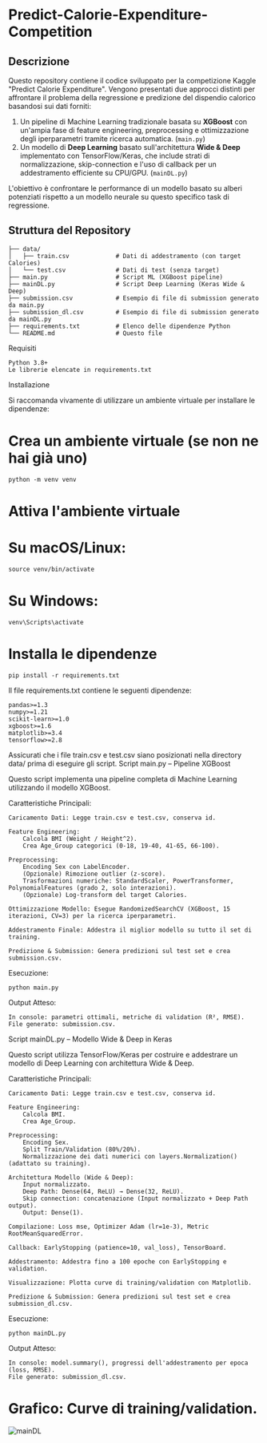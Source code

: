# Predict-Calorie-Expenditure-Competition

## Descrizione
Questo repository contiene il codice sviluppato per la competizione Kaggle "Predict Calorie Expenditure". Vengono presentati due approcci distinti per affrontare il problema della regressione e predizione del dispendio calorico basandosi sui dati forniti:

1.  Un pipeline di Machine Learning tradizionale basata su **XGBoost** con un'ampia fase di feature engineering, preprocessing e ottimizzazione degli iperparametri tramite ricerca automatica. (`main.py`)
2.  Un modello di **Deep Learning** basato sull'architettura **Wide & Deep** implementato con TensorFlow/Keras, che include strati di normalizzazione, skip-connection e l'uso di callback per un addestramento efficiente su CPU/GPU. (`mainDL.py`)

L'obiettivo è confrontare le performance di un modello basato su alberi potenziati rispetto a un modello neurale su questo specifico task di regressione.

## Struttura del Repository

```text
├── data/
│   ├── train.csv             # Dati di addestramento (con target Calories)
│   └── test.csv              # Dati di test (senza target)
├── main.py                   # Script ML (XGBoost pipeline)
├── mainDL.py                 # Script Deep Learning (Keras Wide & Deep)
├── submission.csv            # Esempio di file di submission generato da main.py
├── submission_dl.csv         # Esempio di file di submission generato da mainDL.py
├── requirements.txt          # Elenco delle dipendenze Python
└── README.md                 # Questo file
```
Requisiti

    Python 3.8+
    Le librerie elencate in requirements.txt

Installazione

Si raccomanda vivamente di utilizzare un ambiente virtuale per installare le dipendenze:

# Crea un ambiente virtuale (se non ne hai già uno)
```
python -m venv venv
```
# Attiva l'ambiente virtuale
# Su macOS/Linux:
```
source venv/bin/activate
```
# Su Windows:
```
venv\Scripts\activate
```
# Installa le dipendenze
```
pip install -r requirements.txt
```
Il file requirements.txt contiene le seguenti dipendenze:

```
pandas>=1.3
numpy>=1.21
scikit-learn>=1.0
xgboost>=1.6
matplotlib>=3.4
tensorflow>=2.8
```
Assicurati che i file train.csv e test.csv siano posizionati nella directory data/ prima di eseguire gli script.
Script main.py – Pipeline XGBoost

Questo script implementa una pipeline completa di Machine Learning utilizzando il modello XGBoost.

Caratteristiche Principali:

    Caricamento Dati: Legge train.csv e test.csv, conserva id.
    
    Feature Engineering:
        Calcola BMI (Weight / Height^2).
        Crea Age_Group categorici (0-18, 19-40, 41-65, 66-100).
        
    Preprocessing:
        Encoding Sex con LabelEncoder.
        (Opzionale) Rimozione outlier (z-score).
        Trasformazioni numeriche: StandardScaler, PowerTransformer, PolynomialFeatures (grado 2, solo interazioni).
        (Opzionale) Log-transform del target Calories.
        
    Ottimizzazione Modello: Esegue RandomizedSearchCV (XGBoost, 15 iterazioni, CV=3) per la ricerca iperparametri.
    
    Addestramento Finale: Addestra il miglior modello su tutto il set di training.
    
    Predizione & Submission: Genera predizioni sul test set e crea submission.csv.

Esecuzione:
```
python main.py
```
Output Atteso:

    In console: parametri ottimali, metriche di validation (R², RMSE).
    File generato: submission.csv.

Script mainDL.py – Modello Wide & Deep in Keras

Questo script utilizza TensorFlow/Keras per costruire e addestrare un modello di Deep Learning con architettura Wide & Deep.

Caratteristiche Principali:

    Caricamento Dati: Legge train.csv e test.csv, conserva id.
    
    Feature Engineering:
        Calcola BMI.
        Crea Age_Group.
        
    Preprocessing:
        Encoding Sex.
        Split Train/Validation (80%/20%).
        Normalizzazione dei dati numerici con layers.Normalization() (adattato su training).
        
    Architettura Modello (Wide & Deep):
        Input normalizzato.
        Deep Path: Dense(64, ReLU) → Dense(32, ReLU).
        Skip connection: concatenazione (Input normalizzato + Deep Path output).
        Output: Dense(1).
        
    Compilazione: Loss mse, Optimizer Adam (lr=1e-3), Metric RootMeanSquaredError.
    
    Callback: EarlyStopping (patience=10, val_loss), TensorBoard.
    
    Addestramento: Addestra fino a 100 epoche con EarlyStopping e validation.
    
    Visualizzazione: Plotta curve di training/validation con Matplotlib.
    
    Predizione & Submission: Genera predizioni sul test set e crea submission_dl.csv.

Esecuzione:
```
python mainDL.py
```
Output Atteso:

    In console: model.summary(), progressi dell'addestramento per epoca (loss, RMSE).
    File generato: submission_dl.csv.
    
# Grafico: Curve di training/validation.
![mainDL](https://github.com/user-attachments/assets/9cb1cb4c-287c-46b4-a073-1efc6154e29f)


